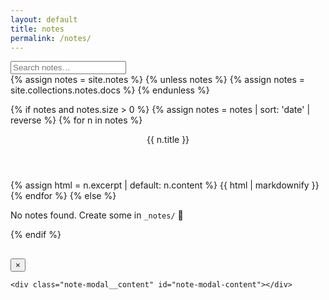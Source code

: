 ```yaml
---
layout: default
title: notes
permalink: /notes/
---
```


<link rel="stylesheet" href="{{ '/assets/notes.css' | relative_url }}">
<div class="notes-toolbar">
  <input id="notes-search" type="search" placeholder="Search notes…">
</div>

<div class="notes-grid" id="notes-grid">
{% assign notes = site.notes %}
{% unless notes %}
  {% assign notes = site.collections.notes.docs %}
{% endunless %}

{% if notes and notes.size > 0 %}
  {% assign notes = notes | sort: 'date' | reverse %}
  {% for n in notes %}
    <article class="note-card" tabindex="0" data-title="{{ n.title | escape }}">
      <header class="note-title">{{ n.title }}</header>
        <div class="note-excerpt">
          {% assign html = n.excerpt | default: n.content %}
          {{ html | markdownify }}
        </div>
      <template class="note-full">
        {{ n.content | markdownify }}
      </template>
    </article>
  {% endfor %}
{% else %}
  <p>No notes found. Create some in <code>_notes/</code> 🎯</p>
{% endif %}
</div>

<!-- Modal -->
<div class="note-modal" id="note-modal" aria-hidden="true">
  <div class="note-modal__backdrop" data-close></div>

  <div class="note-modal__dialog" role="dialog" aria-modal="true" aria-labelledby="note-modal-title">
    <div class="note-modal__header">
      <h2 class="note-modal__title" id="note-modal-title"></h2>
      <button class="note-modal__close" type="button" aria-label="Close" data-close>×</button>
    </div>

    <div class="note-modal__content" id="note-modal-content"></div>
  </div>
</div>

<script type="module" src="{{ '/assets/notes.js' | relative_url }}"></script>



